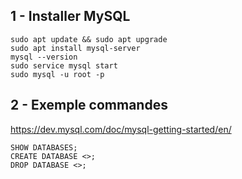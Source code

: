 ## 1 - Installer MySQL

```sudo
sudo apt update && sudo apt upgrade
sudo apt install mysql-server
mysql --version
sudo service mysql start
sudo mysql -u root -p

```

## 2 - Exemple commandes
https://dev.mysql.com/doc/mysql-getting-started/en/

```
SHOW DATABASES;
CREATE DATABASE <>;
DROP DATABASE <>;

```
